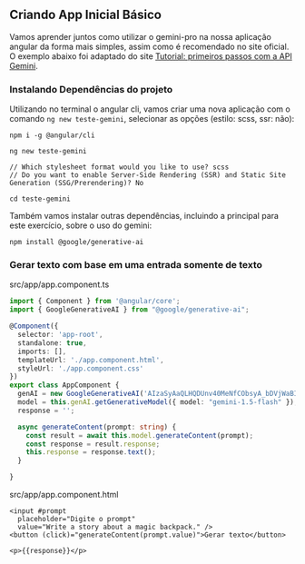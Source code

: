 ## Criando App Inicial Básico

Vamos aprender juntos como utilizar o gemini-pro na nossa aplicação angular da forma mais simples, assim como é recomendado no site oficial. O exemplo abaixo foi adaptado do site [Tutorial: primeiros passos com a API Gemini](https://ai.google.dev/gemini-api/docs/get-started/tutorial?lang=node&authuser=1&%3Bhl=ko&hl=pt-br). 

### Instalando Dependências do projeto

Utilizando no terminal o angular cli, vamos criar uma nova aplicação com o comando `ng new teste-gemini`, selecionar as opções (estilo: scss, ssr: não):

```
npm i -g @angular/cli 

ng new teste-gemini

// Which stylesheet format would you like to use? scss
// Do you want to enable Server-Side Rendering (SSR) and Static Site Generation (SSG/Prerendering)? No

cd teste-gemini
```

Também vamos instalar outras dependências, incluindo a principal para este exercício, sobre o uso do gemini:

```
npm install @google/generative-ai
```

### Gerar texto com base em uma entrada somente de texto

src/app/app.component.ts
```typescript
import { Component } from '@angular/core';
import { GoogleGenerativeAI } from "@google/generative-ai";

@Component({
  selector: 'app-root',
  standalone: true,
  imports: [],
  templateUrl: './app.component.html',
  styleUrl: './app.component.css'
})
export class AppComponent {
  genAI = new GoogleGenerativeAI('AIzaSyAaQLHQDUnv40MeNfCObsyA_bDVjWaBIq4');
  model = this.genAI.getGenerativeModel({ model: "gemini-1.5-flash" });
  response = '';

  async generateContent(prompt: string) {
    const result = await this.model.generateContent(prompt);
    const response = result.response;
    this.response = response.text();
  }

}
```

src/app/app.component.html
```
<input #prompt
  placeholder="Digite o prompt" 
  value="Write a story about a magic backpack." />
<button (click)="generateContent(prompt.value)">Gerar texto</button>

<p>{{response}}</p>
```
